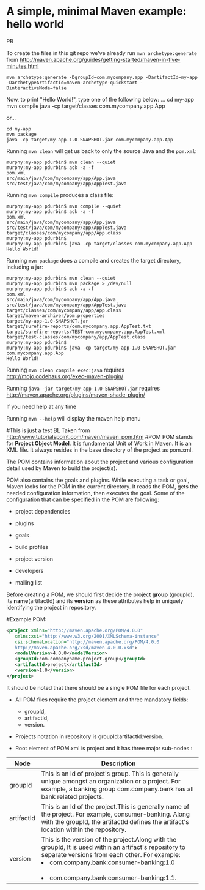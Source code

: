 
# A simple, minimal Maven example: hello world

PB

To create the files in this git repo we've already run `mvn archetype:generate` from http://maven.apache.org/guides/getting-started/maven-in-five-minutes.html

    mvn archetype:generate -DgroupId=com.mycompany.app -DartifactId=my-app -DarchetypeArtifactId=maven-archetype-quickstart -DinteractiveMode=false

Now, to print "Hello World!", type one of the following below: 
...
    cd my-app
    mvn compile
    java -cp target/classes com.mycompany.app.App

or...

    cd my-app
    mvn package
    java -cp target/my-app-1.0-SNAPSHOT.jar com.mycompany.app.App

Running `mvn clean` will get us back to only the source Java and the `pom.xml`:

    murphy:my-app pdurbin$ mvn clean --quiet
    murphy:my-app pdurbin$ ack -a -f
    pom.xml
    src/main/java/com/mycompany/app/App.java
    src/test/java/com/mycompany/app/AppTest.java

Running `mvn compile` produces a class file:

    murphy:my-app pdurbin$ mvn compile --quiet
    murphy:my-app pdurbin$ ack -a -f
    pom.xml
    src/main/java/com/mycompany/app/App.java
    src/test/java/com/mycompany/app/AppTest.java
    target/classes/com/mycompany/app/App.class
    murphy:my-app pdurbin$ 
    murphy:my-app pdurbin$ java -cp target/classes com.mycompany.app.App
    Hello World!

Running `mvn package` does a compile and creates the target directory, including a jar:

    murphy:my-app pdurbin$ mvn clean --quiet
    murphy:my-app pdurbin$ mvn package > /dev/null
    murphy:my-app pdurbin$ ack -a -f
    pom.xml
    src/main/java/com/mycompany/app/App.java
    src/test/java/com/mycompany/app/AppTest.java
    target/classes/com/mycompany/app/App.class
    target/maven-archiver/pom.properties
    target/my-app-1.0-SNAPSHOT.jar
    target/surefire-reports/com.mycompany.app.AppTest.txt
    target/surefire-reports/TEST-com.mycompany.app.AppTest.xml
    target/test-classes/com/mycompany/app/AppTest.class
    murphy:my-app pdurbin$ 
    murphy:my-app pdurbin$ java -cp target/my-app-1.0-SNAPSHOT.jar com.mycompany.app.App
    Hello World!

Running `mvn clean compile exec:java` requires http://mojo.codehaus.org/exec-maven-plugin/

Running `java -jar target/my-app-1.0-SNAPSHOT.jar` requires http://maven.apache.org/plugins/maven-shade-plugin/

If you need help at any time

Running `mvn --help`  will display the maven help menu

#This is just a test 
BL Taken from http://www.tutorialspoint.com/maven/maven_pom.htm
#POM
POM stands for __Project Object Model__. It is fundamental Unit of Work in Maven. It is an XML file. It always resides in the base directory of the project as pom.xml.

The POM contains information about the project and various configuration detail used by Maven to build the project(s).

POM also contains the goals and plugins. While executing a task or goal, Maven looks for the POM in the current directory. It reads the POM, gets the needed configuration information, then executes the goal. Some of the configuration that can be specified in the POM are following:

* project dependencies

* plugins

* goals

* build profiles

* project version

* developers

* mailing list

Before creating a POM, we should first decide the project __group__ (groupId), its __name__(artifactId) and its __version__ as these attributes help in uniquely identifying the project in repository.

#Example POM:

```XML
<project xmlns="http://maven.apache.org/POM/4.0.0"
   xmlns:xsi="http://www.w3.org/2001/XMLSchema-instance"
   xsi:schemaLocation="http://maven.apache.org/POM/4.0.0
   http://maven.apache.org/xsd/maven-4.0.0.xsd">
   <modelVersion>4.0.0</modelVersion>
   <groupId>com.companyname.project-group</groupId>
   <artifactId>project</artifactId>
   <version>1.0</version>
</project>
```

It should be noted that there should be a single POM file for each project.

* All POM files require the project element and three mandatory fields: 
    * groupId, 
    * artifactId,
    * version.

* Projects notation in repository is groupId:artifactId:version.

* Root element of POM.xml is project and it has three major sub-nodes :

Node | Description
-----|-------------
groupId|This is an Id of project's group. This is generally unique amongst an organization or a project. For example, a banking group com.company.bank has all bank related projects.
artifactId|This is an Id of the project.This is generally name of the project. For example, consumer-banking. Along with the groupId, the artifactId defines the artifact's location within the repository.
version|This is the version of the project.Along with the groupId, It is used within an artifact's repository to separate versions from each other. For example:<br><li> com.company.bank:consumer-banking:1.0</li> <br><li> com.company.bank:consumer-banking:1.1.</li>




